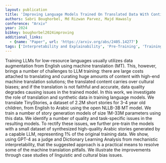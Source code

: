```yaml
---
layout: publication
title: 'Improving Language Models Trained On Translated Data With Continual Pre-training And Dictionary Learning Analysis'
authors: Sabri Boughorbel, Md Rizwan Parvez, Majd Hawasly
conference: "Arxiv"
year: 2024
bibkey: boughorbel2024improving
additional_links:
  - {name: "Paper", url: 'https://arxiv.org/abs/2405.14277'}
tags: ['Interpretability and Explainability', 'Pre-Training', 'Training Techniques', 'GPT', 'Model Architecture', 'Applications', 'Ethics and Bias']
---
```

Training LLMs for low-resource languages usually utilizes data augmentation
from English using machine translation (MT). This, however, brings a number of
challenges to LLM training: there are large costs attached to translating and
curating huge amounts of content with high-end machine translation solutions;
the translated content carries over cultural biases; and if the translation is
not faithful and accurate, data quality degrades causing issues in the trained
model. In this work, we investigate the role of translation and synthetic data
in training language models. We translate TinyStories, a dataset of 2.2M short
stories for 3-4 year old children, from English to Arabic using the open
NLLB-3B MT model. We train a number of story generation models of size 1M-33M
parameters using this data. We identify a number of quality and task-specific
issues in the resulting models. To rectify these issues, we further pre-train
the models with a small dataset of synthesized high-quality Arabic stories
generated by a capable LLM, representing 1% of the original training data. We
show, using GPT-4 as a judge and Dictionary Learning Analysis from mechanistic
interpretability, that the suggested approach is a practical means to resolve
some of the machine translation pitfalls. We illustrate the improvements
through case studies of linguistic and cultural bias issues.
